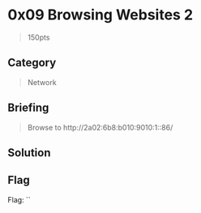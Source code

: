 # 0x09 Browsing Websites 2
> 150pts

## Category
> Network

## Briefing
> Browse to http://2a02:6b8:b010:9010:1::86/

## Solution

## Flag
Flag: ``